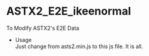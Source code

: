 # ASTX2_E2E_ikeenormal
To Modify ASTX2's E2E Data

- Usage  
Just change from asts2.min.js to this js file. It is all.
